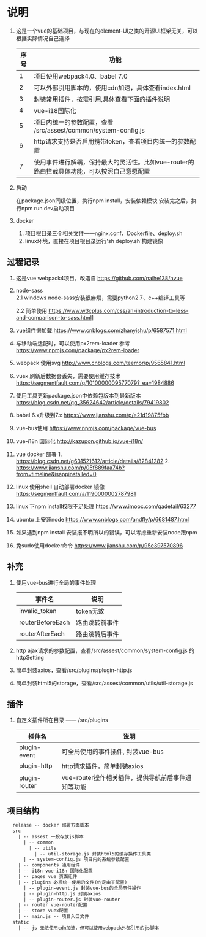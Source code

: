 
# 说明

1. 这是一个vue的基础项目，与现在的element-UI之类的开源UI框架无关，可以根据实际情况自己选择
    
    | 序号 | 功能 |
    |----|----|
    | 1 | 项目使用webpack4.0、babel 7.0 |
    | 2 | 可以外部引用脚本的，使用cdn加速，具体查看index.html |
    | 3 | 封装常用插件，按需引用,具体查看下面的插件说明 |
    | 4 | vue-i18国际化 |
    | 5 | 项目内统一的参数配置，查看 /src/assest/common/system-config.js|
    | 6 | http请求支持是否启用携带token，查看项目内统一的参数配置 |
    | 7 | 使用事件进行解耦，保持最大的灵活性。比如vue-router的路由拦截具体功能，可以按照自己意愿配置 |

2. 启动
  
      在package.json同级位置，执行npm install，安装依赖模块
      安装完之后，执行npm run dev启动项目

3. docker 

      1. 项目根目录三个相关文件——nginx.conf、Dockerfile、deploy.sh
      2. linux环境，直接在项目根目录运行'sh deploy.sh'构建镜像

## 过程记录

1. 这是vue webpack4项目，改造自 https://github.com/naihe138/nvue
2. node-sass       
    2.1 windows node-sass安装很麻烦，需要python2.7、c++编译工具等

    2.2 简单使用 https://www.w3cplus.com/css/an-introduction-to-less-and-comparison-to-sass.html]

3. vue组件懒加载 https://www.cnblogs.com/zhanyishu/p/6587571.html
4. 与移动端适配时，可以使用px2rem-loader 参考 https://www.npmjs.com/package/px2rem-loader
5. webpack 使用svg http://www.cnblogs.com/teemor/p/9565841.html
6. vuex 刷新后数据会丢失，需要使用缓存技术 https://segmentfault.com/q/1010000009577079?_ea=1984886
7. 使用工具更新package.json中依赖包版本到最新版本 https://blog.csdn.net/qq_35624642/article/details/79419802
8. babel 6.x升级到7.x https://www.jianshu.com/p/e21d19875fbb
9. vue-bus使用 https://www.npmjs.com/package/vue-bus
10. vue-i18n 国际化 http://kazupon.github.io/vue-i18n/
11. vue docker 部署 
        1.  https://blog.csdn.net/g631521612/article/details/82841282
        2.  https://www.jianshu.com/p/05f889faa74b?from=timeline&isappinstalled=0
12. linux 使用shell 自动部署docker 镜像 https://segmentfault.com/a/1190000002787981
13. linux 下npm install权限不足处理 https://www.imooc.com/qadetail/63277
14. ubuntu 上安装node https://www.cnblogs.com/andfly/p/6681487.html
15. 如果遇到npm install 安装报不明所以的错误，可以考虑重新安装node跟npm
16. 免sudo使用docker命令 https://www.jianshu.com/p/95e397570896

## 补充

1. 使用vue-bus进行全局的事件处理

    | 事件名| 说明 |
    |------ |-----|
    | invalid_token| token无效 |
    | routerBeforeEach | 路由跳转前事件 |
    | routerAfterEach | 路由跳转后事件 |

2. http ajax请求的参数配置，查看/src/assest/common/system-config.js 的httpSetting
3. 简单封装axios，查看/src/plugins/plugin-http.js
4. 简单封装html5的storage，查看/src/assest/common/utils/util-storage.js

## 插件

1. 自定义插件所在目录 —— /src/plugins

   | 插件名 | 说明 |
   | ------ | ---- |
   | plugin-event | 可全局使用的事件插件, 封装vue-bus |
   | plugin-http  | http请求插件，简单封装axios |
   | plugin-router | vue-router操作相关插件，提供导航前后事件通知等功能 |

## 项目结构

```txt
  release -- docker 部署方面脚本
  src
    | -- assest 一般存放js脚本
      | -- common
        | -- utils
          | -- util-storage.js 封装html5的缓存操作工具类
      | -- system-config.js 项目内的系统参数配置
    | -- components 通用组件
    | -- i18n vue-i18n 国际化配置
    | -- pages vue 页面组件
    | -- plugins 必须统一使用的文件(约定由于配置)
      | -- plugin-event.js 封装vue-bus的全局事件操作
      | -- plugin-http.js 封装axios
      | -- plugin-router.js 封装vue-router
    | -- router vue-router配置
    | -- store vuex配置
    | -- main.js -- 项目入口文件  
  static
    | -- js 无法使用cdn加速，但可以使用webpack外部引用的js脚本  
```
